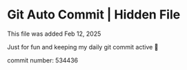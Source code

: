 # Git Auto Commit | Hidden File

This file was added Feb 12, 2025

Just for fun and keeping my daily git commit active 🤪

commit number: 534436
